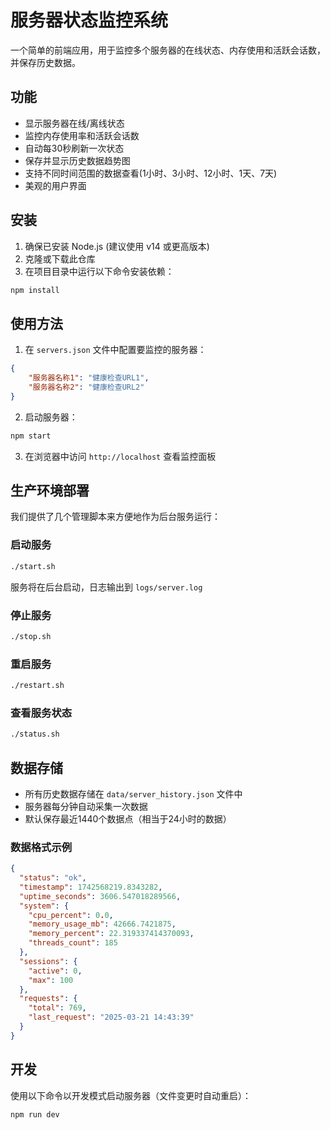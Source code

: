 # 服务器状态监控系统

一个简单的前端应用，用于监控多个服务器的在线状态、内存使用和活跃会话数，并保存历史数据。

## 功能

- 显示服务器在线/离线状态
- 监控内存使用率和活跃会话数
- 自动每30秒刷新一次状态
- 保存并显示历史数据趋势图
- 支持不同时间范围的数据查看(1小时、3小时、12小时、1天、7天)
- 美观的用户界面

## 安装

1. 确保已安装 Node.js (建议使用 v14 或更高版本)
2. 克隆或下载此仓库
3. 在项目目录中运行以下命令安装依赖：

```bash
npm install
```

## 使用方法

1. 在 `servers.json` 文件中配置要监控的服务器：

```json
{
    "服务器名称1": "健康检查URL1",
    "服务器名称2": "健康检查URL2"
}
```

2. 启动服务器：

```bash
npm start
```

3. 在浏览器中访问 `http://localhost` 查看监控面板

## 生产环境部署

我们提供了几个管理脚本来方便地作为后台服务运行：

### 启动服务

```bash
./start.sh
```

服务将在后台启动，日志输出到 `logs/server.log`

### 停止服务

```bash
./stop.sh
```

### 重启服务

```bash
./restart.sh
```

### 查看服务状态

```bash
./status.sh
```

## 数据存储

- 所有历史数据存储在 `data/server_history.json` 文件中
- 服务器每分钟自动采集一次数据
- 默认保存最近1440个数据点（相当于24小时的数据）

### 数据格式示例

```json
{
  "status": "ok", 
  "timestamp": 1742568219.8343282, 
  "uptime_seconds": 3606.547018289566, 
  "system": {
    "cpu_percent": 0.0, 
    "memory_usage_mb": 42666.7421875, 
    "memory_percent": 22.319337414370093, 
    "threads_count": 185
  }, 
  "sessions": {
    "active": 0, 
    "max": 100
  }, 
  "requests": {
    "total": 769, 
    "last_request": "2025-03-21 14:43:39"
  }
}
```

## 开发

使用以下命令以开发模式启动服务器（文件变更时自动重启）：

```bash
npm run dev
``` 
